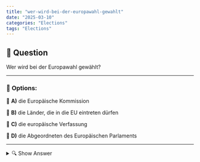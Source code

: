 ```yaml
---
title: "wer-wird-bei-der-europawahl-gewahlt"
date: "2025-03-10"
categories: "Elections"
tags: "Elections"
---
```


## 📌 **Question**

Wer wird bei der Europawahl gewählt?



---

### 📝 **Options:**

🔘 **A)** die Europäische Kommission

🔘 **B)** die Länder, die in die EU eintreten dürfen

🔘 **C)** die europäische Verfassung

🔘 **D)** die Abgeordneten des Europäischen Parlaments

---

<details>
  <summary>🔍 Show Answer</summary>

  <p>
💡  <b>Correct Answer:</b>  d
  </p>
  <p>
    📖<b>Explanation:</b>
    Die Europawahl findet alle fünf Jahre statt und ermöglicht den Bürgerinnen und Bürgern der Europäischen Union, Vertreter für das Europäische Parlament zu wählen. Das Europäische Parlament ist eine der wichtigsten Institutionen der EU und spielt eine zentrale Rolle bei der Gesetzgebung, Haushaltskontrolle und der Vertretung der Interessen der EU-Bürger. Die Gewählten arbeiten mit anderen EU-Institutionen zusammen, um politische Entscheidungen zu treffen, die das tägliche Leben in den Mitgliedstaaten beeinflussen. Daher ist es wichtig zu wissen, wer genau bei dieser Wahl ihre Stimme erhalten darf.
  </p>
</details>
